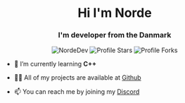 <!-- https://github.com/Smug246/ -->
<!-- LEAVE A STAR, IF YOU LIKE IT ! -->

<h1 align="center">Hi I'm Norde</h1>
<h3 align="center">I'm developer from the Danmark</h3>

<p align="center"> 
<img src="https://komarev.com/ghpvc/?username=NordeDev&label=Profile%20views&color=191919&style=flat" alt="NordeDev" />
<img src="https://img.shields.io/badge/dynamic/json?&label=Total%20Stars&color=191919&style=flat&style=for-the-badge&query=%24.stars&url=https://api.github-star-counter.workers.dev/user/NordeDev" alt="Profile Stars"></a>
<img src="https://img.shields.io/badge/dynamic/json?&label=Total%20Forks&color=191919&style=flat&style=for-the-badge&query=%24.forks&url=https://api.github-star-counter.workers.dev/user/NordeDev" alt="Profile Forks"></a>
</p>


- 🌱 I’m currently learning **C++**

- 👨‍💻 All of my projects are available at [Github](https://github.com/NordeDev?tab=repositories)

- 📫 You can reach me by joining my [Discord](https://discord.gg/m-market)
